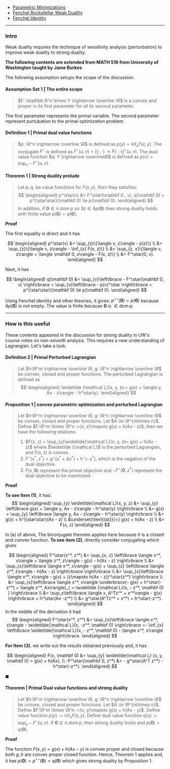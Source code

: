 - [Parametric Minimizations](../Background/Parametric%20Minimizations.md)
- [Fenchel Rockafellar Weak Duality](Fenchel%20Rockafellar%20Weak%20Duality.md)
- [Fenchel Identity](Fenchel%20Identity,%20Inequality.md)

---
### **Intro**

Weak duality requires the technique of sensitivity analysis (perturbation) to improve weak duality to strong duality. 

**The following contents are extended from MATH 516 from University of Washington taught by Jame Burkes**

The following assumption setups the scope of the discussion. 

#### **Assumption Set 1 | The entire scope**
> $F: \mathbb R^n \times Y \rightarrow \overline \R$ is a convex and proper in its first parameter for all its second parameter.  

The first parameter represents the primal variable. 
The second parameter represent purtubation to the primal optimization problem. 

#### **Definition 1 | Primal dual value functions**
> $p: \R^n \rightarrow \overline \R$ is defined as $p(y) = \inf_{x}F(x, y)$. 
> The conjugate $F^\star$ is defined as $F^\star(u, v) = [(\cdot,\cdot)\rightarrow F(\cdot, \cdot)]^\star(u, v)$.
> The dual value function $q: Y \rightarrow \overline\R$ is defined as $p(v) = \sup_{u} - F^\star(u, v)$. 

#### **Theorem 1 | Strong duality prelude**
> Let $p, q$, be value functions for $F(x, y)$, then they satisfies: 
> $$
> \begin{aligned}
>     p^\star(v) &= F^\star(\mathbf 0 , v), q(\mathbf 0) = p^{\star\star}(\mathbf 0) \le p(\mathbf 0). 
> \end{aligned}
> $$
> In addition, if $\mathbf 0 \in \text{ri.dom}\;p$ so $\exists z \in \partial p(\mathbf 0)$ then strong duality holds with finite value $p(\mathbf 0) = q(\mathbf 0)$. 

**Proof**

The first equality is direct and it has 

$$
\begin{aligned}
    p^\star(v) &= \sup_{z}\{\langle v, z\rangle - p(z)\}
    \\
    &= \sup_{z}\{\langle v, z\rangle - \inf_{x} F(x, z)\}
    \\
    &= \sup_{z, x}\{\langle v, z\rangle + \langle \mathbf 0, x\rangle - F(x, z)\}
    \\
    &= F^\star(0, v). 
\end{aligned}
$$

Next, it has 

$$
\begin{aligned}
    q(\mathbf 0) &= \sup_{v}\left\lbrace
        - F^\star(\mathbf 0, v)
    \right\rbrace
    = 
    \sup_{v}\left\lbrace
        - p(v)^\star
    \right\rbrace = p^{\star\star}(\mathbf 0) \le p(\mathbf 0). 
\end{aligned}
$$

Using Fenchel identity and other theories, it gives: $p^{\star\star}(\mathbf 0) = p(\mathbf 0)$ because $\partial p(\mathbf 0)$ is not empty. 
The value is finite because $\mathbf 0$ is $\in \text{dom}\; p$. 

---
### **How is this useful**

These contents appeared in the discussion for strong duality in UW's course notes on non-smooth analysis. 
This requires a new understanding of Lagrangian. 
Let's take a look. 

#### **Definition 2 | Primal Perturbed Lagrangian**
> Let $h:\R^m \rightarrow \overline \R, g: \R^n \rightarrow \overline \R$ be convex, closed and proper functions. 
> The perturbed Lagrangian is defined as 
> $$
> \begin{aligned}
>     \widetilde {\mathcal L}(x, y, z):= 
>     g(x) + \langle y, Ax - z\rangle - h^\star(y). 
> \end{aligned}
> $$

#### **Proposition 1 | convex parametric optimization and perturbed Lagrangian**
> Let $h:\R^m \rightarrow \overline \R, g: \R^n \rightarrow \overline \R$ be convex, closed and proper functions. 
> Let $A \in \R^{m\times n}$. 
> Define $F:\R^m \times \R^n :=(x, z)\mapsto  g(x) + h(Ax - z)$, then we have the following relations: 
> 1. $F(x, z) = \sup_{y}\widetilde{\mathcal L}(x, y, z)= g(x) + h(Ax - z)$ where $\widetilde {\mathcal L}$ is the perturbed Lagrangian, and $F(x, z)$ is convex. 
> 2. $F^\star(x^*, z^*) = g^\star(x^* + Az^*) + h^\star(-z^*)$, which is the negative of the dual objective. 
> 3. $F(x, \mathbf 0)$ represent the primal objective and $-F^\star(\mathbf 0, z^*)$ represent the dual objective to be maximized. 

**Proof**

**To see Item (1)**, it has: 
$$
\begin{aligned}
    \sup_{y} \widetilde{\mathcal L}(x, y, z)
    &= 
    \sup_{y} \left\lbrace
        g(x) + \langle y, Ax - z\rangle - h^\star(y)
    \right\rbrace
    \\
    &= g(x) + \sup_{y} \left\lbrace
        \langle y, Ax - z\rangle - h^\star(y)
    \right\rbrace
    \\
    &= g(x) + h^{\star\star}(Ax - z) 
    \\
    &\underset{\text{(a)}}{=} g(x) + h(Ax - z) 
    \\
    &= F(x, z)
\end{aligned}
$$

In (a) of above, The biconjugate theorem applies here because $h$ is a closed and convex function. 
**To see item (2)**, directly consider conjugating which gives 

$$
\begin{aligned}
    F^\star(x^*, z^*) &= 
    \sup_{x, z} \left\lbrace
        \langle x^*, x\rangle + \langle z^*, z\rangle - g(x) - h(Ax - z)
    \right\rbrace
    \\
    &= \sup_{x}\left\lbrace
        \langle x^*, x\rangle - g(x) + \sup_{z} \left\lbrace
            \langle z^*, z\rangle - h(Ax - z)
        \right\rbrace
    \right\rbrace
    \\
    &= \sup_{x}\left\lbrace
        \langle x^*, x\rangle - g(x) + 
        (z\mapsto h(Ax - z))^\star(z^*)
    \right\rbrace
    \\
    &= 
    \sup_{x}\left\lbrace
        \langle x^*, x\rangle 
        \underbrace{- g(x) + h^\star(- z^*) + \langle z^*, Ax\rangle}_{
            =-\widetilde {\mathcal L}(x, - z^*, \mathbf 0)
        }
    \right\rbrace
    \\
    &= \sup_x\left\lbrace
        \langle x, A^Tz^* + x^*\rangle - g(x) 
    \right\rbrace + h^\star(Ax -z^*)
    \\
    &= g^\star(A^Tz^* + x^*) + h^\star(-z^*). 
\end{aligned}
$$
In the middle of the derivation it had 
$$
\begin{aligned}
    F^\star(x^*, z^*) &= \sup_{x}\left\lbrace
        \langle x^*, x\rangle - \widetilde{\mathcal L}(x, -z^*, \mathbf 0)
    \right\rbrace
    =- \inf_{x} \left\lbrace
        \widetilde{\mathcal L}(x, - z^*, \mathbf 0) - \langle x^*, x\rangle
    \right\rbrace. 
\end{aligned}
$$

**For Item (3)**, we write out the results obtained previously and, it has

$$
\begin{aligned}
    F(x, \mathbf 0) &= \sup_{y} \widetilde{\mathcal L} (x, y, \mathbf 0) 
    =  g(x) + h(Ax), 
    \\
    -F^\star(\mathbf 0, z^*) &= 
    - g^\star(A^T z^*) -  h^\star(-z^*).
\end{aligned}
$$

$\blacksquare$


#### **Theorem | Primal Dual value functions and strong duality**
> Let $h:\R^m \rightarrow \overline \R, g: \R^n \rightarrow \overline \R$ be convex, closed and proper functions. 
> Let $A \in \R^{m\times n}$. 
> Define $F:\R^m \times \R^n :=(x, y)\mapsto  g(x) + h(Ax - y)$. 
> Define value function $p(y) := \inf_x F(x, y)$. 
> Define dual value function $q(u) := \sup_{u}- F^\star(u, v)$. 
> If $\mathbf 0 \in \text{ri.dom}\; p$, then strong duality holds and $p(\mathbf 0) = q(\mathbf 0)$.

**Proof**

The function $F(x, y) = g(x) + h(Ax - y)$ is convex proper and closed because both $g, h$ are convex proper closed function. 
Hence, Theorem 1 applies and, it has $p(\mathbf 0) = p^{\star\star}(\mathbf 0)= q(\mathbf 0)$ which gives strong duality by Proposition 1. 



